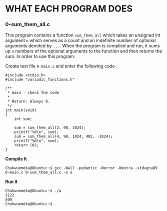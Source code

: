 # WHAT EACH PROGRAM DOES

### 0-sum_them_all.c
This program contains a function `sum_them_all` which takes an unsigned int argument `n` which serves as a count and an indefinite number of optional arguments denoted by `...`. When the program is compiled and run, it sums up `n` numbers of the optional arguments to the function and then returns the sum. In order to use this program:

Create test file `0-main.c` and enter the following code :
```
#include <stdio.h>
#include "variadic_functions.h"

/**
 * main - check the code
 *
 * Return: Always 0.
 */
int main(void)
{
    int sum;

    sum = sum_them_all(2, 98, 1024);
    printf("%d\n", sum);
    sum = sum_them_all(4, 98, 1024, 402, -1024);
    printf("%d\n", sum);    
    return (0);
}
``` 
**Compile It**
```
Chukwuemeka@Ubuntu:~$ gcc -Wall -pedantic -Werror -Wextra -std=gnu89 0-main.c 0-sum_them_all.c -o a
```
**Run It**
```
Chukwuemeka@Ubuntu:~$ ./a 
1122
500
Chukwuemeka@Ubuntu:~$ 
```
